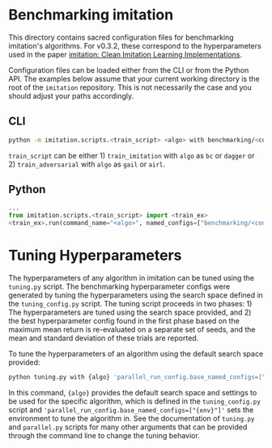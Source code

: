 # Benchmarking imitation

This directory contains sacred configuration files for benchmarking imitation's algorithms. For v0.3.2, these correspond to the hyperparameters used in the paper [imitation: Clean Imitation Learning Implementations](https://www.rocamonde.com/publication/gleave-imitation-2022/).

Configuration files can be loaded either from the CLI or from the Python API. The examples below assume that your current working directory is the root of the `imitation` repository. This is not necessarily the case and you should adjust your paths accordingly.

## CLI

```bash
python -m imitation.scripts.<train_script> <algo> with benchmarking/<config_name>.json
```
`train_script` can be either 1) `train_imitation` with `algo` as `bc` or `dagger` or 2) `train_adversarial`  with `algo` as `gail` or `airl`.

## Python

```python
...
from imitation.scripts.<train_script> import <train_ex>
<train_ex>.run(command_name="<algo>", named_configs=["benchmarking/<config_name>.json"])
```

# Tuning Hyperparameters

The hyperparameters of any algorithm in imitation can be tuned using the `tuning.py` script.
The benchmarking hyperparameter configs were generated by tuning the hyperparameters using
the search space defined in the `tuning_config.py` script. The tuning script proceeds in two
phases: 1) The hyperparameters are tuned using the search space provided, and 2) the best
hyperparameter config found in the first phase based on the maximum mean return is
re-evaluated on a separate set of seeds, and the mean and standard deviation of these trials
are reported.

To tune the hyperparameters of an algorithm using the default search space provided:
```bash
python tuning.py with {algo} 'parallel_run_config.base_named_configs=["{env}"]'
```

In this command, `{algo}` provides the default search space and settings to be used for
the specific algorithm, which is defined in the `tuning_config.py` script and
`'parallel_run_config.base_named_configs=["{env}"]'` sets the environment to tune the algorithm in.
See the documentation of `tuning.py` and `parallel.py` scripts for many other arguments that can be
provided through the command line to change the tuning behavior.

